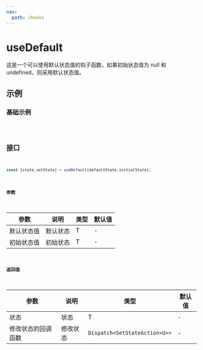 ```yaml
---
nav:
  path: /hooks
---
```


# useDefault

这是一个可以使用默认状态值的钩子函数，如果初始状态值为 null 和 undefined，则采用默认状态值。

## 示例

### 基础示例

<code src="./demo/demo.tsx" />

## 接口

```typescript
const [state,setState] = useDefault(defaultState,initialState);
```

#### 参数

| 参数       | 说明     | 类型 | 默认值 |
| ---------- | -------- | ---- | ------ |
| 默认状态值 | 默认状态 | T    | -      |
| 初始状态值 | 初始状态 | T    | -      |

#### 返回值

| 参数               | 说明     | 类型                          | 默认值 |
| ------------------ | -------- | ----------------------------- | ------ |
| 状态               | 状态     | T                             | -      |
| 修改状态的回调函数 | 修改状态 | `Dispatch<SetStateAction<U>>` | -      |
